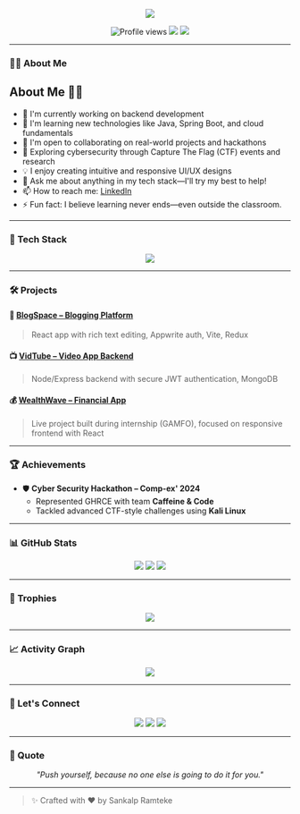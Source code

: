 <!-- Animated Typing Intro -->
<p align="center">
  <img src="https://readme-typing-svg.demolab.com?font=Fira+Code&size=24&pause=1000&center=true&vCenter=true&width=435&lines=Hi+I'm+Sankalp+Ramteke;" />
</p>

<!-- Visitor Badge and Profile Stats -->
<p align="center">
  <img src="https://komarev.com/ghpvc/?username=sankalpramteke&style=flat-square&color=blue" alt="Profile views" />
  <img src="https://img.shields.io/github/followers/sankalpramteke?style=social" />
  <img src="https://img.shields.io/github/stars/sankalpramteke?style=social" />
</p>

---

### 👨‍💻 About Me

## About Me 🙋‍♂️

- 🔭 I'm currently working on backend development  
- 🌱 I'm learning new technologies like Java, Spring Boot, and cloud fundamentals
- 🤝 I'm open to collaborating on real-world projects and hackathons
- 🧠 Exploring cybersecurity through Capture The Flag (CTF) events and research
- 💡 I enjoy creating intuitive and responsive UI/UX designs
- 💬 Ask me about anything in my tech stack—I'll try my best to help!
- 📫 How to reach me: [LinkedIn](https://www.linkedin.com/in/sankalp-ramteke-35a83224a/)
- ⚡ Fun fact: I believe learning never ends—even outside the classroom.
---

### 🚀 Tech Stack

<p align="center">
  <img src="https://skillicons.dev/icons?i=html,css,js,react,nodejs,java,express,cpp,figma,mongodb,postman" />
</p>

---

### 🛠 Projects

#### 📝 [BlogSpace – Blogging Platform](https://github.com/sankalpramteke/Blogging-Website)
> React app with rich text editing, Appwrite auth, Vite, Redux

#### 📺 [VidTube – Video App Backend](https://github.com/sankalpramteke/vidtube)
> Node/Express backend with secure JWT authentication, MongoDB

#### 💰 [WealthWave – Financial App](https://wealthwavetech.vercel.app/)
> Live project built during internship (GAMFO), focused on responsive frontend with React

---

### 🏆 Achievements

- 🛡 **Cyber Security Hackathon – Comp-ex' 2024**
  - Represented GHRCE with team **Caffeine & Code**
  - Tackled advanced CTF-style challenges using **Kali Linux**

---

### 📊 GitHub Stats

<p align="center">
  <img src="https://github-readme-stats.vercel.app/api?username=sankalpramteke&show_icons=true&theme=radical" />
  <img src="https://github-readme-streak-stats.herokuapp.com?user=sankalpramteke&theme=radical" />
  <img src="https://github-readme-stats.vercel.app/api/top-langs/?username=sankalpramteke&layout=compact&theme=radical" />
</p>

---

### 🏅 Trophies

<p align="center">
  <img src="https://github-profile-trophy.vercel.app/?username=sankalpramteke&theme=onedark&no-frame=true&no-bg=true&margin-w=4" />
</p>

---

### 📈 Activity Graph

<p align="center">
  <img src="https://github-readme-activity-graph.vercel.app/graph?username=sankalpramteke&bg_color=0d1117&color=58a6ff&line=4c8ed9&point=1abc9c&area=true&hide_border=true" />
</p>

---

### 🔗 Let's Connect

<p align="center">
  <a href="https://linkedin.com/in/sankalp-ramteke-35a83224a/"><img src="https://img.shields.io/badge/LinkedIn-blue?logo=linkedin&style=for-the-badge" /></a>
  <a href="mailto:sankalpramteke74@gmail.com"><img src="https://img.shields.io/badge/Gmail-D14836?logo=gmail&style=for-the-badge&logoColor=white" /></a>
  <a href="https://instagram.com/sankalp.codes"><img src="https://img.shields.io/badge/Instagram-%23E4405F?logo=instagram&style=for-the-badge&logoColor=white" /></a>
</p>

---

### 💬 Quote

<p align="center"><i>"Push yourself, because no one else is going to do it for you."</i></p>

---

> ✨ Crafted with ❤️ by Sankalp Ramteke
